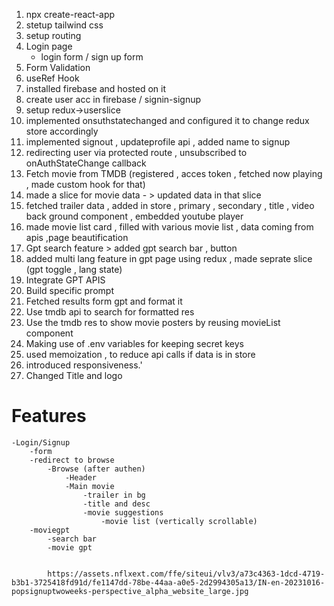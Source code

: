 1. npx create-react-app
2. stetup tailwind css
3. setup routing
4. Login page
    - login form / sign up form
5. Form Validation
6. useRef Hook
7. installed firebase and hosted on it
8. create user acc in firebase / signin-signup
9. setup redux->userslice
10. implemented onsuthstatechanged and configured it to change redux store accordingly
10. implemented signout , updateprofile api , added name to signup
11. redirecting user via protected route , unsubscribed to onAuthStateChange callback
11. Fetch movie from TMDB (registered , acces token , fetched now playing , made custom hook for that)
12. made a slice for movie data - > updated data in that slice
13. fetched trailer data , added in store , primary , secondary , title , video back ground component , embedded youtube player
14. made movie list card , filled with various movie list , data coming from apis  ,page beautification
15. Gpt search feature > added gpt search bar , button 
16. added multi lang feature in gpt page using redux , made seprate slice (gpt toggle , lang state)
17. Integrate GPT APIS
18. Build specific prompt
19. Fetched results form gpt and format it
20. Use tmdb api to search for formatted res
21. Use the tmdb res to show movie posters by reusing movieList component
22. Making use of .env variables for keeping secret keys
23. used memoization , to reduce api calls if data is in store
24. introduced responsiveness.'
25. Changed Title and logo

# Features
    -Login/Signup
        -form
        -redirect to browse
            -Browse (after authen)
                -Header
                -Main movie
                    -trailer in bg
                    -title and desc
                    -movie suggestions
                        -movie list (vertically scrollable)
        -moviegpt
            -search bar
            -movie gpt


            https://assets.nflxext.com/ffe/siteui/vlv3/a73c4363-1dcd-4719-b3b1-3725418fd91d/fe1147dd-78be-44aa-a0e5-2d2994305a13/IN-en-20231016-popsignuptwoweeks-perspective_alpha_website_large.jpg